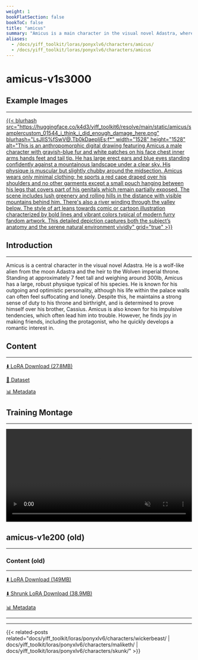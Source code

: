 ```yaml
---
weight: 1
bookFlatSection: false
bookToC: false
title: "amicus"
summary: "Amicus is a main character in the visual novel Adastra, where he is portrayed as an outgoing and optimistic wolf, the love interest of the protagonist, and the heir to the Wolven imperial throne."
aliases:
  - /docs/yiff_toolkit/loras/ponyxlv6/characters/amicus/
  - /docs/yiff_toolkit/loras/ponyxlv6/characters/amicus
---
```


<!--markdownlint-disable MD025 MD033 -->

# amicus-v1s3000

## Example Images

---

<a href="https://huggingface.co/k4d3/yiff_toolkit6/resolve/main/static/amicus/samplercustom_01544_i_think_i_did_enough_damage_here.png">
    {{< blurhash
    src="https://huggingface.co/k4d3/yiff_toolkit6/resolve/main/static/amicus/samplercustom_01544_i_think_i_did_enough_damage_here.png"
    blurhash="LsJIIS%fSwV@.Tb0kDaepIjEs;f*"
    width="1528"
    height="1528"
    alt="This is an anthropomorphic digital drawing featuring Amicus a male character with grayish-blue fur and white patches on his face chest inner arms hands feet and tail tip. He has large erect ears and blue eyes standing confidently against a mountainous landscape under a clear sky. His physique is muscular but slightly chubby around the midsection. Amicus wears only minimal clothing; he sports a red cape draped over his shoulders and no other garments except a small pouch hanging between his legs that covers part of his genitals which remain partially exposed. The scene includes lush greenery and rolling hills in the distance with visible mountains behind him. There's also a river winding through the valley below. The style of art leans towards comic or cartoon illustration characterized by bold lines and vibrant colors typical of modern furry fandom artwork. This detailed depiction captures both the subject’s anatomy and the serene natural environment vividly"
    grid="true"
    >}}
</a>

## Introduction

---

Amicus is a central character in the visual novel Adastra. He is a wolf-like alien from the moon Adastra and the heir to the Wolven imperial throne. Standing at approximately 7 feet tall and weighing around 300lb, Amicus has a large, robust physique typical of his species. He is known for his outgoing and optimistic personality, although his life within the palace walls can often feel suffocating and lonely. Despite this, he maintains a strong sense of duty to his throne and birthright, and is determined to prove himself over his brother, Cassius. Amicus is also known for his impulsive tendencies, which often lead him into trouble. However, he finds joy in making friends, including the protagonist, who he quickly develops a romantic interest in.

## Content

---

[⬇️ LoRA Download (27.8MB)](https://huggingface.co/k4d3/yiff_toolkit6/resolve/main/amicus-v1s3000.safetensors)

[📐 Dataset](https://huggingface.co/datasets/k4d3/amicus)

[📊 Metadata](https://huggingface.co/k4d3/yiff_toolkit6/resolve/main/amicus-v1s3000.json)

## Training Montage

---

<div style="text-align: center;">
    <video style="width: 100%;" autoplay loop muted playsinline>
        <source src="https://huggingface.co/k4d3/yiff_toolkit6/resolve/main/static/amicus/sample_sample00.mp4" type="video/mp4">
        Your browser does not support the video tag.
    </video>
</div>

## amicus-v1e200 (old)

---

### Content (old)

---

[⬇️ LoRA Download (149MB)](https://huggingface.co/k4d3/yiff_toolkit/resolve/main/ponyxl_loras/amicus-v1e200.safetensors?download=true)

[⬇️ Shrunk LoRA Download (38.9MB)](https://huggingface.co/k4d3/yiff_toolkit/resolve/main/ponyxl_loras_shrunk_2/amicus-v1e200_frockpt1_th-3.55.safetensors?download=true)

[📊 Metadata](https://huggingface.co/k4d3/yiff_toolkit/raw/main/ponyxl_loras/amicus-v1e200.json)

---

---

{{< related-posts related="docs/yiff_toolkit/loras/ponyxlv6/characters/wickerbeast/ | docs/yiff_toolkit/loras/ponyxlv6/characters/maliketh/ | docs/yiff_toolkit/loras/ponyxlv6/characters/skunk/" >}}
